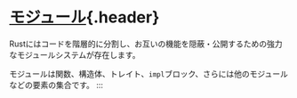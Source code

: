 # [モジュール](#モジュール){.header}

Rustにはコードを階層的に分割し、お互いの機能を隠蔽・公開するための強力なモジュールシステムが存在します。

モジュールは関数、構造体、トレイト、`impl`ブロック、さらには他のモジュールなどの要素の集合です。
:::

